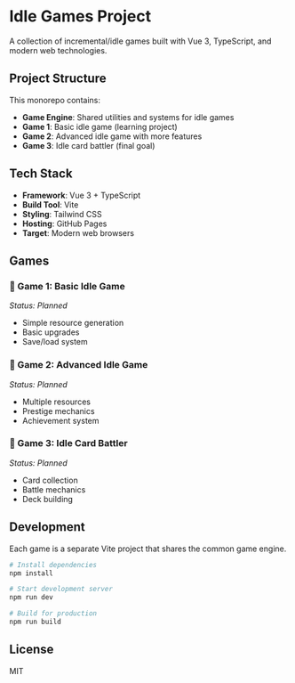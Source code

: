 # Idle Games Project

A collection of incremental/idle games built with Vue 3, TypeScript, and modern web technologies.

## Project Structure

This monorepo contains:
- **Game Engine**: Shared utilities and systems for idle games
- **Game 1**: Basic idle game (learning project)
- **Game 2**: Advanced idle game with more features
- **Game 3**: Idle card battler (final goal)

## Tech Stack

- **Framework**: Vue 3 + TypeScript
- **Build Tool**: Vite
- **Styling**: Tailwind CSS
- **Hosting**: GitHub Pages
- **Target**: Modern web browsers

## Games

### 🎯 Game 1: Basic Idle Game
*Status: Planned*
- Simple resource generation
- Basic upgrades
- Save/load system

### 🎯 Game 2: Advanced Idle Game  
*Status: Planned*
- Multiple resources
- Prestige mechanics
- Achievement system

### 🎯 Game 3: Idle Card Battler
*Status: Planned*
- Card collection
- Battle mechanics
- Deck building

## Development

Each game is a separate Vite project that shares the common game engine.

```bash
# Install dependencies
npm install

# Start development server
npm run dev

# Build for production
npm run build
```

## License

MIT